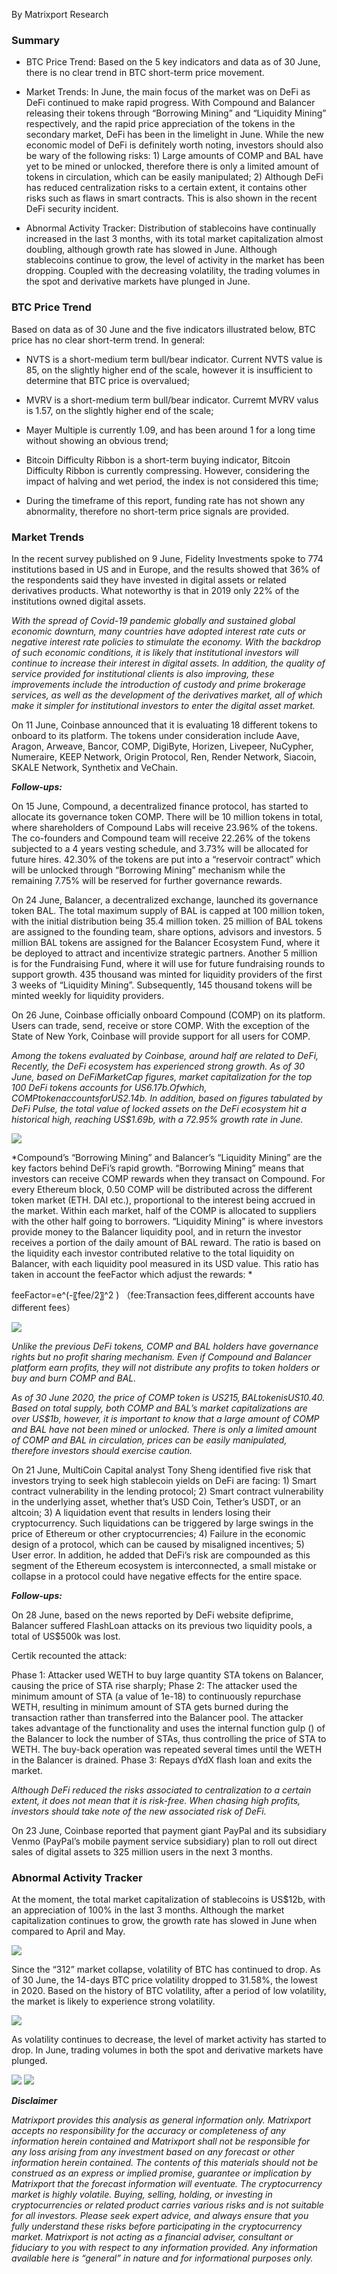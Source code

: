 By Matrixport Research

### Summary

- BTC Price Trend: Based on the 5 key indicators and data as of 30 June, there is no clear trend in BTC short-term price movement.

- Market Trends: In June, the main focus of the market was on DeFi as DeFi continued to make rapid progress. With Compound and Balancer releasing their tokens through “Borrowing Mining” and “Liquidity Mining” respectively, and the rapid price appreciation of the tokens in the secondary market, DeFi has been in the limelight in June. While the new economic model of DeFi is definitely worth noting, investors should also be wary of the following risks: 1) Large amounts of COMP and BAL have yet to be mined or unlocked, therefore there is only a limited amount of tokens in circulation, which can be easily manipulated; 2) Although DeFi has reduced centralization risks to a certain extent, it contains other risks such as flaws in smart contracts. This is also shown in the recent DeFi security incident. 

- Abnormal Activity Tracker: Distribution of stablecoins have continually increased in the last 3 months, with its total market capitalization almost doubling, although growth rate has slowed in June. Although stablecoins continue to grow, the level of activity in the market has been dropping. Coupled with the decreasing volatility, the trading volumes in the spot and derivative markets have plunged in June.

### BTC Price Trend
Based on data as of 30 June and the five indicators illustrated below, BTC price has no clear short-term trend. In general: 

- NVTS is a short-medium term bull/bear indicator. Current NVTS value is 85, on the slightly higher end of the scale, however it is insufficient to determine that BTC price is overvalued; 

- MVRV is a short-medium term bull/bear indicator. Curremt MVRV valus is 1.57, on the slightly higher end of the scale;

- Mayer Multiple is currently 1.09, and has been around 1 for a long time without showing an obvious trend; 

- Bitcoin Difficulty Ribbon is a short-term buying indicator, Bitcoin Difficulty Ribbon is currently compressing. However, considering the impact of halving and wet period, the index is not considered this time;

- During the timeframe of this report, funding rate has not shown any abnormality, therefore no short-term price signals are provided.

### Market Trends

In the recent survey published on 9 June, Fidelity Investments spoke to 774 institutions based in US and in Europe, and the results showed that 36% of the respondents said they have invested in digital assets or related derivatives products. What noteworthy is that in 2019 only 22% of the institutions owned digital assets.

*With the spread of Covid-19 pandemic globally and sustained global economic downturn, many countries have adopted interest rate cuts or negative interest rate policies to stimulate the economy. With the backdrop of such economic conditions, it is likely that institutional investors will continue to increase their interest in digital assets. In addition, the quality of service provided for institutional clients is also improving, these improvements include the introduction of custody and prime brokerage services, as well as the development of the derivatives market, all of which make it simpler for institutional investors to enter the digital asset market.*

On 11 June, Coinbase announced that it is evaluating 18 different tokens to onboard to its platform. The tokens under consideration include Aave, Aragon, Arweave, Bancor, COMP, DigiByte, Horizen, Livepeer, NuCypher, Numeraire, KEEP Network, Origin Protocol, Ren, Render Network, Siacoin, SKALE Network, Synthetix and VeChain.

***Follow-ups:***

On 15 June, Compound, a decentralized finance protocol, has started to allocate its governance token COMP. There will be 10 million tokens in total, where shareholders of Compound Labs will receive 23.96% of the tokens. The co-founders and Compound team will receive 22.26% of the tokens subjected to a 4 years vesting schedule, and 3.73% will be allocated for future hires. 42.30% of the tokens are put into a “reservoir contract” which will be unlocked through “Borrowing Mining” mechanism while the remaining 7.75% will be reserved for further governance rewards.

On 24 June, Balancer, a decentralized exchange, launched its governance token BAL. The total maximum supply of BAL is capped at 100 million token, with the initial distribution being 35.4 million token. 25 million of BAL tokens are assigned to the founding team, share options, advisors and investors. 5 million BAL tokens are assigned for the Balancer Ecosystem Fund, where it be deployed to attract and incentivize strategic partners. Another 5 million is for the Fundraising Fund, where it will use for future fundraising rounds to support growth. 435 thousand was minted for liquidity providers of the first 3 weeks of “Liquidity Mining”. Subsequently, 145 thousand tokens will be minted weekly for liquidity providers.

On 26 June, Coinbase officially onboard Compound (COMP) on its platform. Users can trade, send, receive or store COMP. With the exception of the State of New York, Coinbase will provide support for all users for COMP.

*Among the tokens evaluated by Coinbase, around half are related to DeFi, Recently, the DeFi ecosystem has experienced strong growth. As of 30 June, based on DeFiMarketCap figures, market capitalization for the top 100 DeFi tokens accounts for US$6.17b. Of which, COMP token accounts for US$2.14b. In addition, based on figures tabulated by DeFi Pulse, the total value of locked assets on the DeFi ecosystem hit a historical high, reaching US$1.69b, with a 72.95% growth rate in June.*

![](https://raw.github.com/matrixport-article/matrixport-article.github.io/master/_images/7/1.png)

*Compound’s “Borrowing Mining” and Balancer’s “Liquidity Mining” are the key factors behind DeFi’s rapid growth. “Borrowing Mining” means that investors can receive COMP rewards when they transact on Compound. For every Ethereum block, 0.50 COMP will be distributed across the different token market (ETH. DAI etc.), proportional to the interest being accrued in the market. Within each market, half of the COMP is allocated to suppliers with the other half going to borrowers. “Liquidity Mining” is where investors provide money to the Balancer liquidity pool, and in return the investor receives a portion of the daily amount of BAL reward. The ratio is based on the liquidity each investor contributed relative to the total liquidity on Balancer, with each liquidity pool measured in its USD value. This ratio has taken in account the feeFactor which adjust the rewards: *

feeFactor=e^(-〖fee/2〗^2 ) （fee:Transaction fees,different accounts have different fees）

![](https://raw.github.com/matrixport-article/matrixport-article.github.io/master/_images/7/2.png)

*Unlike the previous DeFi tokens, COMP and BAL holders have governance rights but no profit sharing mechanism. Even if Compound and Balancer platform earn profits, they will not distribute any profits to token holders or buy and burn COMP and BAL.*

*As of 30 June 2020, the price of COMP token is US$215, BAL token is US$10.40. Based on total supply, both COMP and BAL’s market capitalizations are over US$1b, however, it is important to know that a large amount of COMP and BAL have not been mined or unlocked. There is only a limited amount of COMP and BAL in circulation, prices can be easily manipulated, therefore investors should exercise caution.*

On 21 June, MultiCoin Capital analyst Tony Sheng identified five risk that investors trying to seek high stablecoin yields on DeFi are facing: 1) Smart contract vulnerability in the lending protocol; 2) Smart contract vulnerability in the underlying asset, whether that’s USD Coin, Tether’s USDT, or an altcoin; 3) A liquidation event that results in lenders losing their cryptocurrency. Such liquidations can be triggered by large swings in the price of Ethereum or other cryptocurrencies; 4) Failure in the economic design of a protocol, which can be caused by misaligned incentives; 5) User error. In addition, he added that DeFi’s risk are compounded as this segment of the Ethereum ecosystem is interconnected, a small mistake or collapse in a protocol could have negative effects for the entire space.

***Follow-ups:***

On 28 June, based on the news reported by DeFi website defiprime, Balancer suffered FlashLoan attacks on its previous two liquidity pools, a total of US$500k was lost.

Certik recounted the attack:

Phase 1: Attacker used WETH to buy large quantity STA tokens on Balancer, causing the price of STA rise sharply;
Phase 2: The attacker used the minimum amount of STA (a value of 1e-18) to continuously repurchase WETH, resulting in minimum amount of STA gets burned during the transaction rather than transferred into the Balancer pool. The attacker takes advantage of the functionality and uses the internal function gulp () of the Balancer to lock the number of STAs, thus controlling the price of STA to WETH. The buy-back operation was repeated several times until the WETH in the Balancer is drained.
Phase 3: Repays dYdX flash loan and exits the market.

*Although DeFi reduced the risks associated to centralization to a certain extent, it does not mean that it is risk-free. When chasing high profits, investors should take note of the new associated risk of DeFi.*

On 23 June, Coinbase reported that payment giant PayPal and its subsidiary Venmo (PayPal’s mobile payment service subsidiary) plan to roll out direct sales of digital assets to 325 million users in the next 3 months. 

### Abnormal Activity Tracker

At the moment, the total market capitalization of stablecoins is US$12b, with an appreciation of 100% in the last 3 months. Although the market capitalization continues to grow, the growth rate has slowed in June when compared to April and May.

![](https://raw.github.com/matrixport-article/matrixport-article.github.io/master/_images/7/3.png)

Since the “312” market collapse, volatility of BTC has continued to drop. As of 30 June, the 14-days BTC price volatility dropped to 31.58%, the lowest in 2020. Based on the history of BTC volatility, after a period of low volatility, the market is likely to experience strong volatility.

![](https://raw.github.com/matrixport-article/matrixport-article.github.io/master/_images/7/4.png)

As volatility continues to decrease, the level of market activity has started to drop. In June, trading volumes in both the spot and derivative markets have plunged.

![](https://raw.github.com/matrixport-article/matrixport-article.github.io/master/_images/7/5.png)
![](https://raw.github.com/matrixport-article/matrixport-article.github.io/master/_images/7/6.png)

***Disclaimer***

*Matrixport provides this analysis as general information only. Matrixport accepts no responsibility for the accuracy or completeness of any information herein contained and Matrixport shall not be responsible for any loss arising from any investment based on any forecast or other information herein contained. The contents of this materials should not be construed as an express or implied promise, guarantee or implication by Matrixport that the forecast information will eventuate. The cryptocurrency market is highly volatile. Buying, selling, holding, or investing in cryptocurrencies or related product carries various risks and is not suitable for all investors. Please seek expert advice, and always ensure that you fully understand these risks before participating in the cryptocurrency market.
Matrixport is not acting as a financial adviser, consultant or fiduciary to you with respect to any information provided. Any information available here is “general” in nature and for informational purposes only.*

